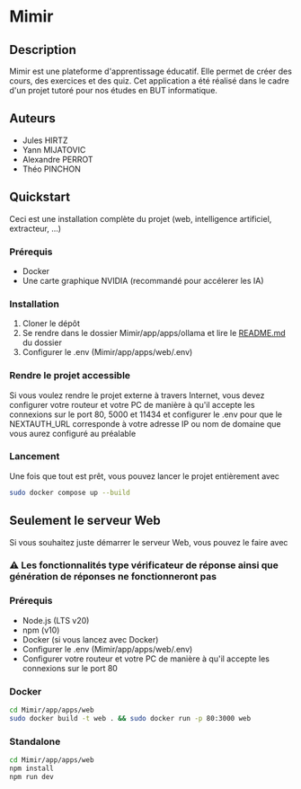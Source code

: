 # Mimir

## Description
Mimir est une plateforme d'apprentissage éducatif. Elle permet de créer des cours, des exercices et des quiz. Cet application a été réalisé dans le cadre d'un projet tutoré pour nos études en BUT informatique.

## Auteurs
- Jules HIRTZ
- Yann MIJATOVIC
- Alexandre PERROT
- Théo PINCHON

## Quickstart
Ceci est une installation complète du projet (web, intelligence artificiel, extracteur, ...)

### Prérequis
- Docker
- Une carte graphique NVIDIA (recommandé pour accélerer les IA)

### Installation
1. Cloner le dépôt
2. Se rendre dans le dossier Mimir/app/apps/ollama et lire le [README.md](https://github.com/wartt88/Mimir/blob/main/app/apps/ollama/README.md) du dossier
3. Configurer le .env (Mimir/app/apps/web/.env)
   
### Rendre le projet accessible
Si vous voulez rendre le projet externe à travers Internet, vous devez configurer votre routeur et votre PC de manière à qu'il accepte les connexions sur le port 80, 5000 et 11434 et configurer le .env pour que le NEXTAUTH_URL corresponde à votre adresse IP ou nom de domaine que vous aurez configuré au préalable

### Lancement
Une fois que tout est prêt, vous pouvez lancer le projet entièrement avec
```bash
sudo docker compose up --build
```

## Seulement le serveur Web
Si vous souhaitez juste démarrer le serveur Web, vous pouvez le faire avec

### ⚠️ Les fonctionnalités type vérificateur de réponse ainsi que génération de réponses ne fonctionneront pas  

### Prérequis
- Node.js (LTS v20)
- npm (v10)
- Docker (si vous lancez avec Docker)
- Configurer le .env (Mimir/app/apps/web/.env)
- Configurer votre routeur et votre PC de manière à qu'il accepte les connexions sur le port 80

### Docker
```bash
cd Mimir/app/apps/web
sudo docker build -t web . && sudo docker run -p 80:3000 web
```

### Standalone
```bash
cd Mimir/app/apps/web
npm install
npm run dev
```
